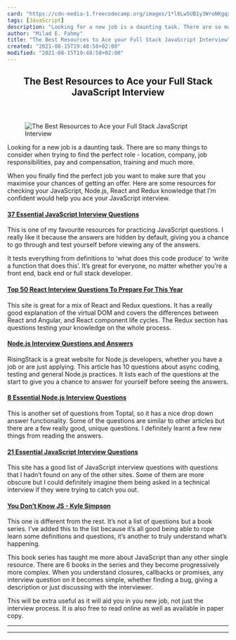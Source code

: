 ```yaml
---
card: "https://cdn-media-1.freecodecamp.org/images/1*l8Lw5UB1y3WroNKgqxyNJg.jpeg"
tags: [JavaScript]
description: "Looking for a new job is a daunting task. There are so many t"
author: "Milad E. Fahmy"
title: "The Best Resources to Ace your Full Stack JavaScript Interview"
created: "2021-08-15T19:48:58+02:00"
modified: "2021-08-15T19:48:58+02:00"
---
```

<div class="site-wrapper">
<main id="site-main" class="site-main outer">
<div class="inner">
<article class="post-full post tag-javascript tag-nodejs tag-react tag-interview tag-jobs ">
<header class="post-full-header">
<h1 class="post-full-title">The Best Resources to Ace your Full Stack JavaScript Interview</h1>
</header>
<figure class="post-full-image">
<picture>
<source media="(max-width: 700px)" sizes="1px" srcset="data:image/gif;base64,R0lGODlhAQABAIAAAAAAAP///yH5BAEAAAAALAAAAAABAAEAAAIBRAA7 1w">
<source media="(min-width: 701px)" sizes="(max-width: 800px) 400px,
(max-width: 1170px) 700px,
1400px" srcset="https://cdn-media-1.freecodecamp.org/images/1*l8Lw5UB1y3WroNKgqxyNJg.jpeg 300w,
https://cdn-media-1.freecodecamp.org/images/1*l8Lw5UB1y3WroNKgqxyNJg.jpeg 600w,
https://cdn-media-1.freecodecamp.org/images/1*l8Lw5UB1y3WroNKgqxyNJg.jpeg 1000w,
https://cdn-media-1.freecodecamp.org/images/1*l8Lw5UB1y3WroNKgqxyNJg.jpeg 2000w">
<img onerror="this.style.display='none'" src="https://cdn-media-1.freecodecamp.org/images/1*l8Lw5UB1y3WroNKgqxyNJg.jpeg" alt="The Best Resources to Ace your Full Stack JavaScript Interview">
</picture>
</figure>
<section class="post-full-content">
<div class="post-content">
<p>Looking for a new job is a daunting task. There are so many things to consider when trying to find the perfect role - location, company, job responsibilities, pay and compensation, training and much more.</p>
<p>When you finally find the perfect job you want to make sure that you maximise your chances of getting an offer. Here are some resources for checking your JavaScript, Node.js, React and Redux knowledge that I’m confident would help you ace your JavaScript interview.</p>
<h4 id="37-essential-javascript-interview-questions"><a href="https://www.toptal.com/javascript/interview-questions" rel="noopener">37 Essential JavaScript Interview Questions</a></h4>
<p>This is one of my favourite resources for practicing JavaScript questions. I really like it because the answers are hidden by default, giving you a chance to go through and test yourself before viewing any of the answers.</p>
<p>It tests everything from definitions to ‘what does this code produce’ to ‘write a function that does this’. It’s great for everyone, no matter whether you’re a front end, back end or full stack developer.</p>
<h4 id="top-50-react-interview-questions-to-prepare-for-this-year"><a href="https://www.edureka.co/blog/interview-questions/react-interview-questions/amp/" rel="noopener">Top 50 React Interview Questions To Prepare For This Year</a></h4>
<p>This site is great for a mix of React and Redux questions. It has a really good explanation of the virtual DOM and covers the differences between React and Angular, and React component life cycles. The Redux section has questions testing your knowledge on the whole process.</p>
<h4 id="node-js-interview-questions-and-answers"><a href="https://blog.risingstack.com/node-js-interview-questions-and-answers-2017/" rel="noopener">Node.js Interview Questions and Answers</a></h4>
<p>RisingStack is a great website for Node.js developers, whether you have a job or are just applying. This article has 10 questions about async coding, testing and general Node.js practices. It lists each of the questions at the start to give you a chance to answer for yourself before seeing the answers.</p>
<h4 id="8-essential-node-js-interview-questions"><a href="https://www.toptal.com/nodejs/interview-questions" rel="noopener">8 Essential Node.js Interview Questions</a></h4>
<p>This is another set of questions from Toptal, so it has a nice drop down answer functionality. Some of the questions are similar to other articles but there are a few really good, unique questions. I definitely learnt a few new things from reading the answers.</p>
<h4 id="21-essential-javascript-interview-questions"><a href="https://www.codementor.io/nihantanu/21-essential-javascript-tech-interview-practice-questions-answers-du107p62z" rel="noopener">21 Essential JavaScript Interview Questions</a></h4>
<p>This site has a good list of JavaScript interview questions with questions that I hadn’t found on any of the other sites. Some of them are more obscure but I could definitely imagine them being asked in a technical interview if they were trying to catch you out.</p>
<h4 id="you-don-t-know-js-kyle-simpson"><a href="https://github.com/getify/You-Dont-Know-JS/blob/master/README.md" rel="noopener">You Don’t Know JS - Kyle Simpson</a></h4>
<p>This one is different from the rest. It’s not a list of questions but a book series. I’ve added this to the list because it’s all good being able to rope learn some definitions and questions, it’s another to truly understand what’s happening.</p>
<p>This book series has taught me more about JavaScript than any other single resource. There are 6 books in the series and they become progressively more complex. When you understand closures, callbacks or promises, any interview question on it becomes simple, whether finding a bug, giving a description or just discussing with the interviewer.</p>
<p>This will be extra useful as it will aid you in you new job, not just the interview process. It is also free to read online as well as available in paper copy.</p>
</div>
<hr>
<hr>
</section>
</article>
</div>
</main>
</div>
<!-- Google Tag Manager (noscript) -->
<!-- End Google Tag Manager (noscript) -->
